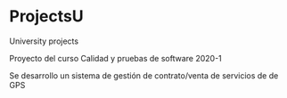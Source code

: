 # ProjectsU
University projects

Proyecto del curso Calidad y pruebas de software 2020-1 

Se desarrollo un sistema de gestión de contrato/venta de servicios de de GPS
